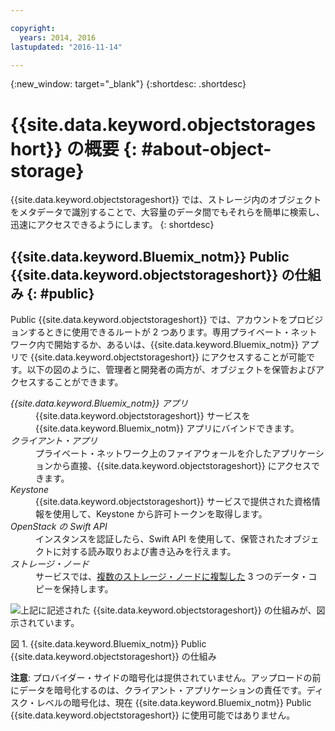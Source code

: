 ```yaml
---

copyright:
  years: 2014, 2016
lastupdated: "2016-11-14"

---
```

{:new_window: target="_blank"}
{:shortdesc: .shortdesc}

# {{site.data.keyword.objectstorageshort}} の概要 {: #about-object-storage}


{{site.data.keyword.objectstorageshort}} では、ストレージ内のオブジェクトをメタデータで識別することで、大容量のデータ間でもそれらを簡単に検索し、迅速にアクセスできるようにします。
{: shortdesc}


## {{site.data.keyword.Bluemix_notm}} Public {{site.data.keyword.objectstorageshort}} の仕組み {: #public}

Public {{site.data.keyword.objectstorageshort}} では、アカウントをプロビジョンするときに使用できるルートが 2 つあります。専用プライベート・ネットワーク内で開始するか、あるいは、{{site.data.keyword.Bluemix_notm}} アプリで {{site.data.keyword.objectstorageshort}} にアクセスすることが可能です。以下の図のように、管理者と開発者の両方が、オブジェクトを保管およびアクセスすることができます。

<dl>
  <dt><dfn> {{site.data.keyword.Bluemix_notm}} アプリ </dfn></dt>
    <dd> {{site.data.keyword.objectstorageshort}} サービスを {{site.data.keyword.Bluemix_notm}} アプリにバインドできます。</dd>
  <dt><dfn> クライアント・アプリ </dfn></dt>
    <dd> プライベート・ネットワーク上のファイアウォールを介したアプリケーションから直接、{{site.data.keyword.objectstorageshort}} にアクセスできます。</dd>
  <dt><dfn> Keystone </dfn></dt>
    <dd> {{site.data.keyword.objectstorageshort}} サービスで提供された資格情報を使用して、Keystone から許可トークンを取得します。</dd>
  <dt><dfn> OpenStack の Swift API</dfn></dt>
    <dd> インスタンスを認証したら、Swift API を使用して、保管されたオブジェクトに対する読み取りおよび書き込みを行えます。</dd>
  <dt><dfn> ストレージ・ノード </dfn></dt>
    <dd> サービスでは、<a href="http://docs.openstack.org/developer/swift/overview_replication.html">複数のストレージ・ノードに複製した</a> 3 つのデータ・コピーを保持します。</dd>
</dl>

![上記に記述された {{site.data.keyword.objectstorageshort}} の仕組みが、図示されています。](images/OS_howitworks.png)

図 1. {{site.data.keyword.Bluemix_notm}} Public {{site.data.keyword.objectstorageshort}} の仕組み

**注意**: プロバイダー・サイドの暗号化は提供されていません。アップロードの前にデータを暗号化するのは、クライアント・アプリケーションの責任です。ディスク・レベルの暗号化は、現在 {{site.data.keyword.Bluemix_notm}} Public {{site.data.keyword.objectstorageshort}} に使用可能ではありません。
